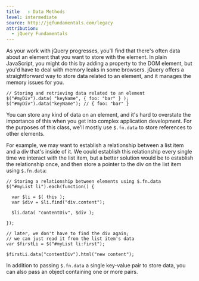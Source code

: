 ```yaml
---
title   : Data Methods
level: intermediate
source: http://jqfundamentals.com/legacy
attribution: 
  - jQuery Fundamentals
---
```

As your work with jQuery progresses, you'll find that there's often data about
an element that you want to store with the element.  In plain JavaScript, you
might do this by adding a property to the DOM element, but you'd have to deal
with memory leaks in some browsers.  jQuery offers a straightforward way to
store data related to an element, and it manages the memory issues for you.

```
// Storing and retrieving data related to an element
$("#myDiv").data( "keyName", { foo: "bar" } );
$("#myDiv").data("keyName"); // { foo: "bar" }
```

You can store any kind of data on an element, and it's hard to overstate the
importance of this when you get into complex application development.  For the
purposes of this class, we'll mostly use `$.fn.data` to store references to
other elements.

For example, we may want to establish a relationship between a list item and a
div that's inside of it.  We could establish this relationship every single
time we interact with the list item, but a better solution would be to
establish the relationship once, and then store a pointer to the div on the
list item using `$.fn.data`:

```
// Storing a relationship between elements using $.fn.data
$("#myList li").each(function() {

  var $li = $( this );
  var $div = $li.find("div.content");

  $li.data( "contentDiv", $div );

});

// later, we don't have to find the div again;
// we can just read it from the list item's data
var $firstLi = $("#myList li:first");

$firstLi.data("contentDiv").html("new content");
```

In addition to passing `$.fn.data` a single key-value pair to store data, you can also pass an object containing one or more pairs.
